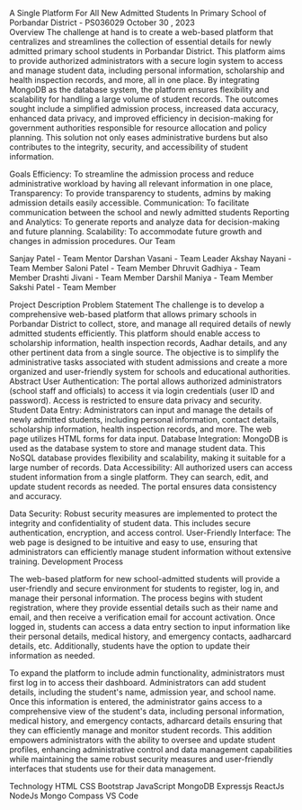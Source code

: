 A Single Platform For All New Admitted Students In Primary School of Porbandar District - PS036029
October 30 , 2023	
Overview
The challenge at hand is to create a web-based platform that centralizes and streamlines the collection of essential details for newly admitted primary school students in Porbandar District. This platform aims to provide authorized administrators with a secure login system to access and manage student data, including personal information, scholarship and health inspection records, and more, all in one place.
By integrating MongoDB as the database system, the platform ensures flexibility and scalability for handling a large volume of student records. The outcomes sought include a simplified admission process, increased data accuracy, enhanced data privacy, and improved efficiency in decision-making for government authorities responsible for resource allocation and policy planning. 
This solution not only eases administrative burdens but also contributes to the integrity, security, and accessibility of student information.


Goals
Efficiency: To streamline the admission process and reduce administrative workload by having all relevant information in one place, 
Transparency: To provide transparency to students, admins by making admission details easily accessible.
Communication: To facilitate communication between the school and newly admitted students 
Reporting and Analytics: To generate reports and analyze data for decision-making and future planning.
Scalability: To accommodate future growth and changes in admission procedures.
Our Team

Sanjay Patel   	 - 	Team Mentor
Darshan Vasani	 - 	Team Leader
Akshay Nayani	   - 	Team Member
Saloni Patel		 - 	Team Member
Dhruvit Gadhiya	 - 	Team Member
Drashti Jivani 	 - 	Team Member
Darshil Maniya	 - 	Team Member
Sakshi Patel   	 - 	Team Member

Project Description
Problem Statement
The challenge is to develop a comprehensive web-based platform that allows primary schools in Porbandar District to collect, store, and manage all required details of newly admitted students efficiently. This platform should enable access to scholarship information, health inspection records, Aadhar details, and any other pertinent data from a single source. The objective is to simplify the administrative tasks associated with student admissions and create a more organized and user-friendly system for schools and educational authorities.
Abstract
User Authentication: The portal allows authorized administrators (school staff and officials) to access it via login credentials (user ID and password). Access is restricted to ensure data privacy and security.
Student Data Entry: Administrators can input and manage the details of newly admitted students, including personal information, contact details, scholarship information, health inspection records, and more. The web page utilizes HTML forms for data input.
Database Integration: MongoDB is used as the database system to store and manage student data. This NoSQL database provides flexibility and scalability, making it suitable for a large number of records.
Data Accessibility: All authorized users can access student information from a single platform. They can search, edit, and update student records as needed. The portal ensures data consistency and accuracy.

Data Security: Robust security measures are implemented to protect the integrity and confidentiality of student data. This includes secure authentication, encryption, and access control.
User-Friendly Interface: The web page is designed to be intuitive and easy to use, ensuring that administrators can efficiently manage student information without extensive training.
Development Process

The web-based platform for new school-admitted students will provide a user-friendly and secure environment for students to register, log in, and manage their personal information.
The process begins with student registration, where they provide essential details such as their name and email, and then receive a verification email for account activation. 
Once logged in, students can access a data entry section to input information like their personal details, medical history, and emergency contacts, aadharcard details, etc. Additionally, students have the option to update their information as needed.

To expand the platform to include admin functionality, administrators must first  log in to access their dashboard. 
Administrators can add student details, including the student's name, admission year, and school name.
Once this information is entered, the administrator gains access to a comprehensive view of the student's data, including personal information, medical history, and emergency contacts, adharcard details ensuring that they can efficiently manage and monitor student records. 
This addition empowers administrators with the ability to oversee and update student profiles, enhancing administrative control and data management capabilities while maintaining the same robust security measures and user-friendly interfaces that students use for their data management.

Technology
HTML
CSS
Bootstrap
JavaScript
MongoDB
Expressjs
ReactJs
NodeJs
Mongo Compass
VS Code

